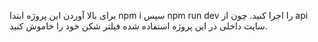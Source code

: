 برای بالا آوردن این پروژه ابتدا npm i سپس npm run dev را اجرا کنید.
چون از api سایت داخلی در این پروژه استفاده شده فیلتر شکن خود را خاموش کنید.
